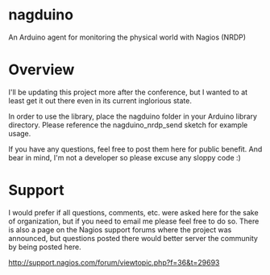 nagduino
========

An Arduino agent for monitoring the physical world with Nagios (NRDP)

Overview
========

I'll be updating this project more after the conference, but I wanted to at least get it out there even in its current inglorious state.

In order to use the library, place the nagduino folder in your Arduino library directory.  Please reference the nagduino_nrdp_send sketch for example usage.

If you have any questions, feel free to post them here for public benefit.  And bear in mind, I'm not a developer so please excuse any sloppy code  :)

Support
========

I would prefer if all questions, comments, etc. were asked here for the sake of organization, but if you need to email me please feel free to do so.  There is also a page on the Nagios support forums where the project was announced, but questions posted there would better server the community by being posted here.

http://support.nagios.com/forum/viewtopic.php?f=36&t=29693